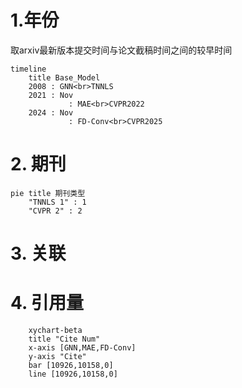 # 1.年份

取arxiv最新版本提交时间与论文截稿时间之间的较早时间

```mermaid
timeline
    title Base_Model
    2008 : GNN<br>TNNLS
    2021 : Nov
    		 : MAE<br>CVPR2022
    2024 : Nov
    		 : FD-Conv<br>CVPR2025
```





# 2. 期刊

```mermaid
pie title 期刊类型
    "TNNLS 1" : 1
    "CVPR 2" : 2
```

# 3. 关联



# 4. 引用量

```mermaid
    xychart-beta
    title "Cite Num"
    x-axis [GNN,MAE,FD-Conv]
    y-axis "Cite" 
    bar [10926,10158,0]
    line [10926,10158,0]
```



